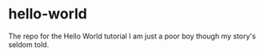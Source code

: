 # hello-world
The repo for the Hello World tutorial
I am just a poor boy though my story's seldom told.
